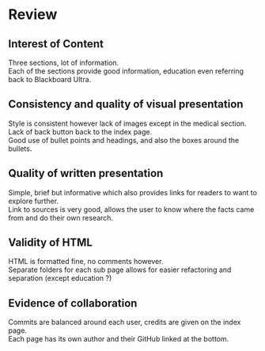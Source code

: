 # Review 
## Interest of Content
Three sections, lot of information. \
Each of the sections provide good information, education even referring back to Blackboard Ultra. 

## Consistency and quality of visual presentation
Style is consistent however lack of images except in the medical section. \
Lack of back button back to the index page. \
Good use of bullet points and headings, and also the boxes around the bullets. 

## Quality of written presentation
Simple, brief but informative which also provides links for readers to want to explore further. \
Link to sources is very good, allows the user to know where the facts came from and do their own research. 

## Validity of HTML
HTML is formatted fine, no comments however. \
Separate folders for each sub page allows for easier refactoring and separation (except education ?) 

## Evidence of collaboration
Commits are balanced around each user, credits are given on the index page. \
Each page has its own author and their GitHub linked at the bottom.
